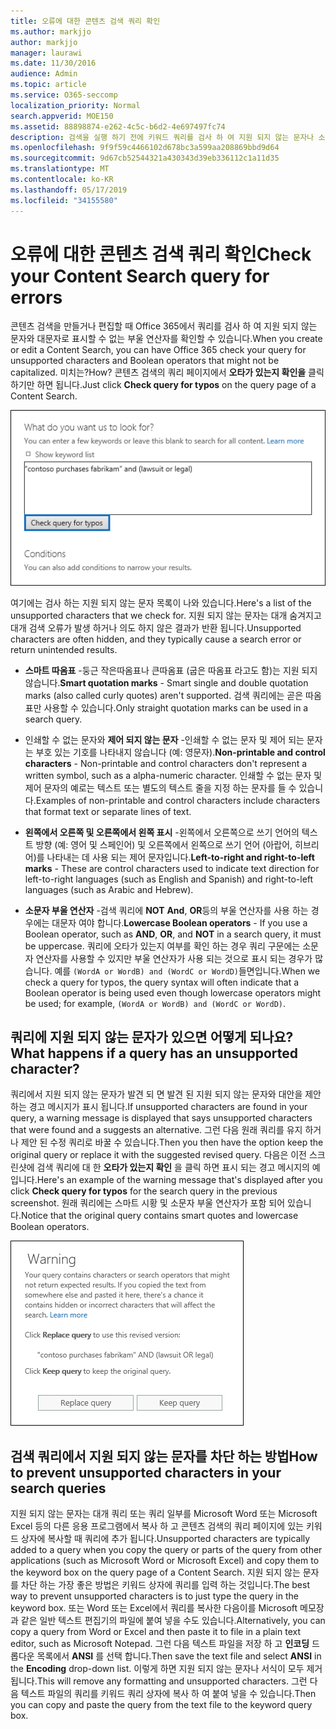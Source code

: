```yaml
---
title: 오류에 대한 콘텐츠 검색 쿼리 확인
ms.author: markjjo
author: markjjo
manager: laurawi
ms.date: 11/30/2016
audience: Admin
ms.topic: article
ms.service: O365-seccomp
localization_priority: Normal
search.appverid: MOE150
ms.assetid: 88898874-e262-4c5c-b6d2-4e697497fc74
description: 검색을 실행 하기 전에 키워드 쿼리를 검사 하 여 지원 되지 않는 문자나 소문자 부울 연산자와 같은 오류 및 오타에 대 한 콘텐츠 검색을 확인 합니다. 오류가 발견 되 면 수정 된 쿼리를 제안 합니다.
ms.openlocfilehash: 9f9f59c4466102d678bc3a599aa208869bbd9d64
ms.sourcegitcommit: 9d67cb52544321a430343d39eb336112c1a11d35
ms.translationtype: MT
ms.contentlocale: ko-KR
ms.lasthandoff: 05/17/2019
ms.locfileid: "34155580"
---
```

# <a name="check-your-content-search-query-for-errors"></a><span data-ttu-id="791b7-104">오류에 대한 콘텐츠 검색 쿼리 확인</span><span class="sxs-lookup"><span data-stu-id="791b7-104">Check your Content Search query for errors</span></span>

<span data-ttu-id="791b7-105">콘텐츠 검색을 만들거나 편집할 때 Office 365에서 쿼리를 검사 하 여 지원 되지 않는 문자와 대문자로 표시할 수 없는 부울 연산자를 확인할 수 있습니다.</span><span class="sxs-lookup"><span data-stu-id="791b7-105">When you create or edit a Content Search, you can have Office 365 check your query for unsupported characters and Boolean operators that might not be capitalized.</span></span> <span data-ttu-id="791b7-106">미치는?</span><span class="sxs-lookup"><span data-stu-id="791b7-106">How?</span></span> <span data-ttu-id="791b7-107">콘텐츠 검색의 쿼리 페이지에서 **오타가 있는지 확인을** 클릭 하기만 하면 됩니다.</span><span class="sxs-lookup"><span data-stu-id="791b7-107">Just click **Check query for typos** on the query page of a Content Search.</span></span> 
  
!["오타에 대 한 쿼리 확인"을 클릭 하 여 검색 쿼리를 검사 하 여 지원 되지 않는 문자](media/e5314306-cfb2-481d-9b5c-13ce658156e7.png)
  
<span data-ttu-id="791b7-109">여기에는 검사 하는 지원 되지 않는 문자 목록이 나와 있습니다.</span><span class="sxs-lookup"><span data-stu-id="791b7-109">Here's a list of the unsupported characters that we check for.</span></span> <span data-ttu-id="791b7-110">지원 되지 않는 문자는 대개 숨겨지고 대개 검색 오류가 발생 하거나 의도 하지 않은 결과가 반환 됩니다.</span><span class="sxs-lookup"><span data-stu-id="791b7-110">Unsupported characters are often hidden, and they typically cause a search error or return unintended results.</span></span>
  
- <span data-ttu-id="791b7-111">**스마트 따옴표** -둥근 작은따옴표나 큰따옴표 (굽은 따옴표 라고도 함)는 지원 되지 않습니다.</span><span class="sxs-lookup"><span data-stu-id="791b7-111">**Smart quotation marks** - Smart single and double quotation marks (also called curly quotes) aren't supported.</span></span> <span data-ttu-id="791b7-112">검색 쿼리에는 곧은 따옴표만 사용할 수 있습니다.</span><span class="sxs-lookup"><span data-stu-id="791b7-112">Only straight quotation marks can be used in a search query.</span></span> 
    
- <span data-ttu-id="791b7-113">인쇄할 수 없는 문자와 **제어 되지 않는 문자** -인쇄할 수 없는 문자 및 제어 되는 문자는 부호 있는 기호를 나타내지 않습니다 (예: 영문자).</span><span class="sxs-lookup"><span data-stu-id="791b7-113">**Non-printable and control characters** - Non-printable and control characters don't represent a written symbol, such as a alpha-numeric character.</span></span> <span data-ttu-id="791b7-114">인쇄할 수 없는 문자 및 제어 문자의 예로는 텍스트 또는 별도의 텍스트 줄을 지정 하는 문자를 들 수 있습니다.</span><span class="sxs-lookup"><span data-stu-id="791b7-114">Examples of non-printable and control characters include characters that format text or separate lines of text.</span></span> 
    
- <span data-ttu-id="791b7-115">**왼쪽에서 오른쪽 및 오른쪽에서 왼쪽 표시** -왼쪽에서 오른쪽으로 쓰기 언어의 텍스트 방향 (예: 영어 및 스페인어) 및 오른쪽에서 왼쪽으로 쓰기 언어 (아랍어, 히브리어)를 나타내는 데 사용 되는 제어 문자입니다.</span><span class="sxs-lookup"><span data-stu-id="791b7-115">**Left-to-right and right-to-left marks** - These are control characters used to indicate text direction for left-to-right languages (such as English and Spanish) and right-to-left languages (such as Arabic and Hebrew).</span></span>
    
- <span data-ttu-id="791b7-116">**소문자 부울 연산자** -검색 쿼리에 **NOT** **And**, **OR**등의 부울 연산자를 사용 하는 경우에는 대문자 여야 합니다.</span><span class="sxs-lookup"><span data-stu-id="791b7-116">**Lowercase Boolean operators** - If you use a Boolean operator, such as **AND**, **OR**, and **NOT** in a search query, it must be uppercase.</span></span> <span data-ttu-id="791b7-117">쿼리에 오타가 있는지 여부를 확인 하는 경우 쿼리 구문에는 소문자 연산자를 사용할 수 있지만 부울 연산자가 사용 되는 것으로 표시 되는 경우가 많습니다. 예를 `(WordA or WordB) and (WordC or WordD)`들면입니다.</span><span class="sxs-lookup"><span data-stu-id="791b7-117">When we check a query for typos, the query syntax will often indicate that a Boolean operator is being used even though lowercase operators might be used; for example,  `(WordA or WordB) and (WordC or WordD)`.</span></span>
    
## <a name="what-happens-if-a-query-has-an-unsupported-character"></a><span data-ttu-id="791b7-118">쿼리에 지원 되지 않는 문자가 있으면 어떻게 되나요?</span><span class="sxs-lookup"><span data-stu-id="791b7-118">What happens if a query has an unsupported character?</span></span>

<span data-ttu-id="791b7-119">쿼리에서 지원 되지 않는 문자가 발견 되 면 발견 된 지원 되지 않는 문자와 대안을 제안 하는 경고 메시지가 표시 됩니다.</span><span class="sxs-lookup"><span data-stu-id="791b7-119">If unsupported characters are found in your query, a warning message is displayed that says unsupported characters that were found and a suggests an alternative.</span></span> <span data-ttu-id="791b7-120">그런 다음 원래 쿼리를 유지 하거나 제안 된 수정 쿼리로 바꿀 수 있습니다.</span><span class="sxs-lookup"><span data-stu-id="791b7-120">Then you then have the option keep the original query or replace it with the suggested revised query.</span></span> <span data-ttu-id="791b7-121">다음은 이전 스크린샷에 검색 쿼리에 대 한 **오타가 있는지 확인** 을 클릭 하면 표시 되는 경고 메시지의 예입니다.</span><span class="sxs-lookup"><span data-stu-id="791b7-121">Here's an example of the warning message that's displayed after you click **Check query for typos** for the search query in the previous screenshot.</span></span> <span data-ttu-id="791b7-122">원래 쿼리에는 스마트 시황 및 소문자 부울 연산자가 포함 되어 있습니다.</span><span class="sxs-lookup"><span data-stu-id="791b7-122">Notice that the original query contains smart quotes and lowercase Boolean operators.</span></span> 
  
![쿼리에 대 한 제안 된 수정 내용으로 경고 메시지가 표시 됨](media/23214b30-8e52-412c-bd80-63fb1b3ed52d.png)
  
## <a name="how-to-prevent-unsupported-characters-in-your-search-queries"></a><span data-ttu-id="791b7-124">검색 쿼리에서 지원 되지 않는 문자를 차단 하는 방법</span><span class="sxs-lookup"><span data-stu-id="791b7-124">How to prevent unsupported characters in your search queries</span></span>

<span data-ttu-id="791b7-125">지원 되지 않는 문자는 대개 쿼리 또는 쿼리 일부를 Microsoft Word 또는 Microsoft Excel 등의 다른 응용 프로그램에서 복사 하 고 콘텐츠 검색의 쿼리 페이지에 있는 키워드 상자에 복사할 때 쿼리에 추가 됩니다.</span><span class="sxs-lookup"><span data-stu-id="791b7-125">Unsupported characters are typically added to a query when you copy the query or parts of the query from other applications (such as Microsoft Word or Microsoft Excel) and copy them to the keyword box on the query page of a Content Search.</span></span> <span data-ttu-id="791b7-126">지원 되지 않는 문자를 차단 하는 가장 좋은 방법은 키워드 상자에 쿼리를 입력 하는 것입니다.</span><span class="sxs-lookup"><span data-stu-id="791b7-126">The best way to prevent unsupported characters is to just type the query in the keyword box.</span></span> <span data-ttu-id="791b7-127">또는 Word 또는 Excel에서 쿼리를 복사한 다음이를 Microsoft 메모장과 같은 일반 텍스트 편집기의 파일에 붙여 넣을 수도 있습니다.</span><span class="sxs-lookup"><span data-stu-id="791b7-127">Alternatively, you can copy a query from Word or Excel and then paste it to file in a plain text editor, such as Microsoft Notepad.</span></span> <span data-ttu-id="791b7-128">그런 다음 텍스트 파일을 저장 하 고 **인코딩** 드롭다운 목록에서 **ANSI** 를 선택 합니다.</span><span class="sxs-lookup"><span data-stu-id="791b7-128">Then save the text file and select **ANSI** in the **Encoding** drop-down list.</span></span> <span data-ttu-id="791b7-129">이렇게 하면 지원 되지 않는 문자나 서식이 모두 제거 됩니다.</span><span class="sxs-lookup"><span data-stu-id="791b7-129">This will remove any formatting and unsupported characters.</span></span> <span data-ttu-id="791b7-130">그런 다음 텍스트 파일의 쿼리를 키워드 쿼리 상자에 복사 하 여 붙여 넣을 수 있습니다.</span><span class="sxs-lookup"><span data-stu-id="791b7-130">Then you can copy and paste the query from the text file to the keyword query box.</span></span> 
